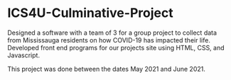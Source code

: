 # ICS4U-Culminative-Project
Designed a software with a team of 3 for a group project to collect data from Mississauga residents on how COVID-19 has impacted their life. Developed front end programs for our projects site using HTML, CSS, and Javascript.

This project was done between the dates May 2021 and June 2021.

